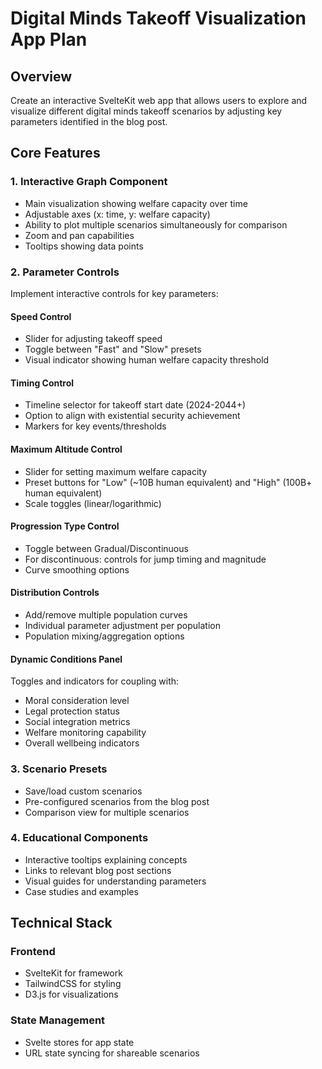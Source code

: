 # Digital Minds Takeoff Visualization App Plan

## Overview
Create an interactive SvelteKit web app that allows users to explore and visualize different digital minds takeoff scenarios by adjusting key parameters identified in the blog post.

## Core Features

### 1. Interactive Graph Component
- Main visualization showing welfare capacity over time
- Adjustable axes (x: time, y: welfare capacity) 
- Ability to plot multiple scenarios simultaneously for comparison
- Zoom and pan capabilities
- Tooltips showing data points

### 2. Parameter Controls
Implement interactive controls for key parameters:

#### Speed Control
- Slider for adjusting takeoff speed
- Toggle between "Fast" and "Slow" presets
- Visual indicator showing human welfare capacity threshold

#### Timing Control  
- Timeline selector for takeoff start date (2024-2044+)
- Option to align with existential security achievement
- Markers for key events/thresholds

#### Maximum Altitude Control
- Slider for setting maximum welfare capacity
- Preset buttons for "Low" (~10B human equivalent) and "High" (100B+ human equivalent)
- Scale toggles (linear/logarithmic)

#### Progression Type Control
- Toggle between Gradual/Discontinuous
- For discontinuous: controls for jump timing and magnitude
- Curve smoothing options

#### Distribution Controls
- Add/remove multiple population curves
- Individual parameter adjustment per population
- Population mixing/aggregation options

#### Dynamic Conditions Panel
Toggles and indicators for coupling with:
- Moral consideration level
- Legal protection status
- Social integration metrics
- Welfare monitoring capability
- Overall wellbeing indicators

### 3. Scenario Presets
- Save/load custom scenarios
- Pre-configured scenarios from the blog post
- Comparison view for multiple scenarios

### 4. Educational Components
- Interactive tooltips explaining concepts
- Links to relevant blog post sections
- Visual guides for understanding parameters
- Case studies and examples

## Technical Stack

### Frontend
- SvelteKit for framework
- TailwindCSS for styling
- D3.js for visualizations

### State Management
- Svelte stores for app state
- URL state syncing for shareable scenarios

